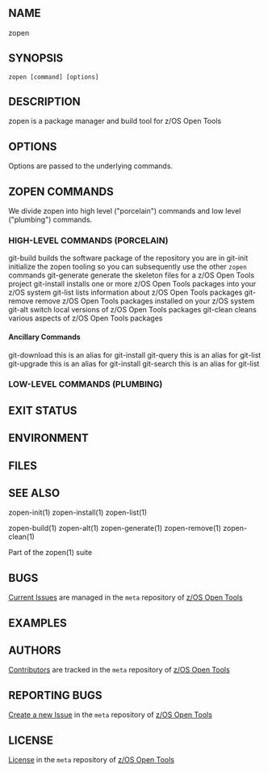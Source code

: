 ## NAME
zopen
 
## SYNOPSIS
`zopen [command] [options]` 

## DESCRIPTION
zopen is a package manager and build tool for z/OS Open Tools

## OPTIONS

Options are passed to the underlying commands.

## ZOPEN COMMANDS

We divide zopen into high level ("porcelain") commands and low level ("plumbing") commands.

### HIGH-LEVEL COMMANDS (PORCELAIN)

  git-build           builds the software package of the repository you are in
  git-init            initialize the zopen tooling so you can subsequently use the other `zopen` commands
  git-generate        generate the skeleton files for a z/OS Open Tools project
  git-install         installs one or more z/OS Open Tools packages into your z/OS system
  git-list            lists information about z/OS Open Tools packages
  git-remove          remove z/OS Open Tools packages installed on your z/OS system
  git-alt             switch local versions of z/OS Open Tools packages
  git-clean           cleans various aspects of z/OS Open Tools packages

#### Ancillary Commands

  git-download        this is an alias for git-install 
  git-query           this is an alias for git-list
  git-upgrade         this is an alias for git-install
  git-search          this is an alias for git-list

### LOW-LEVEL COMMANDS (PLUMBING)

## EXIT STATUS

## ENVIRONMENT

## FILES

## SEE ALSO
zopen-init(1) zopen-install(1) zopen-list(1)  

zopen-build(1) zopen-alt(1) zopen-generate(1) zopen-remove(1) zopen-clean(1)

Part of the zopen(1) suite

## BUGS
[Current Issues](https://github.com/ZOSOpenTools/meta/issues) are managed in the `meta` repository of [z/OS Open Tools](https://zosopentools.github.io/meta/#/)

## EXAMPLES

## AUTHORS
[Contributors](https://github.com/ZOSOpenTools/meta/graphs/contributors) are tracked in the `meta` repository of [z/OS Open Tools](https://zosopentools.github.io/meta/#/)

## REPORTING BUGS
[Create a new Issue](https://github.com/ZOSOpenTools/meta/issues/new) in the `meta` repository of [z/OS Open Tools](https://zosopentools.github.io/meta/#/)

## LICENSE
[License](https://github.com/ZOSOpenTools/meta/blob/main/LICENSE) in the `meta` repository of [z/OS Open Tools](https://zosopentools.github.io/meta/#/) 
